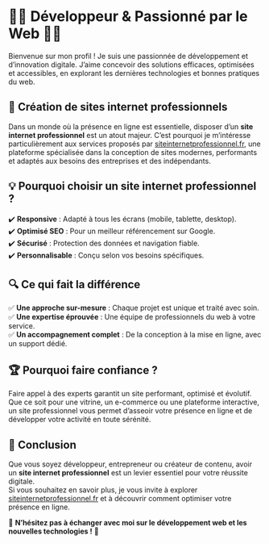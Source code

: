 # 👨‍💻 Développeur & Passionné par le Web 👩‍💻  

Bienvenue sur mon profil ! Je suis une passionnée de développement et d’innovation digitale. J’aime concevoir des solutions efficaces, optimisées et accessibles, en explorant les dernières technologies et bonnes pratiques du web.  

## 🚀 Création de sites internet professionnels  

Dans un monde où la présence en ligne est essentielle, disposer d’un **site internet professionnel** est un atout majeur. C’est pourquoi je m’intéresse particulièrement aux services proposés par [siteinternetprofessionnel.fr](https://siteinternetprofessionnel.fr/), une plateforme spécialisée dans la conception de sites modernes, performants et adaptés aux besoins des entreprises et des indépendants.  

## 💡 Pourquoi choisir un site internet professionnel ?  

✔️ **Responsive** : Adapté à tous les écrans (mobile, tablette, desktop).  
✔️ **Optimisé SEO** : Pour un meilleur référencement sur Google.  
✔️ **Sécurisé** : Protection des données et navigation fiable.  
✔️ **Personnalisable** : Conçu selon vos besoins spécifiques.  

## 🔍 Ce qui fait la différence  

✅ **Une approche sur-mesure** : Chaque projet est unique et traité avec soin.  
✅ **Une expertise éprouvée** : Une équipe de professionnels du web à votre service.  
✅ **Un accompagnement complet** : De la conception à la mise en ligne, avec un support dédié.  

## 🏆 Pourquoi faire confiance ?  

Faire appel à des experts garantit un site performant, optimisé et évolutif. Que ce soit pour une vitrine, un e-commerce ou une plateforme interactive, un site professionnel vous permet d’asseoir votre présence en ligne et de développer votre activité en toute sérénité.  

## 🎯 Conclusion  

Que vous soyez développeur, entrepreneur ou créateur de contenu, avoir un **site internet professionnel** est un levier essentiel pour votre réussite digitale.  
Si vous souhaitez en savoir plus, je vous invite à explorer [siteinternetprofessionnel.fr](https://siteinternetprofessionnel.fr/) et à découvrir comment optimiser votre présence en ligne.  

💬 **N’hésitez pas à échanger avec moi sur le développement web et les nouvelles technologies !** 🚀  
